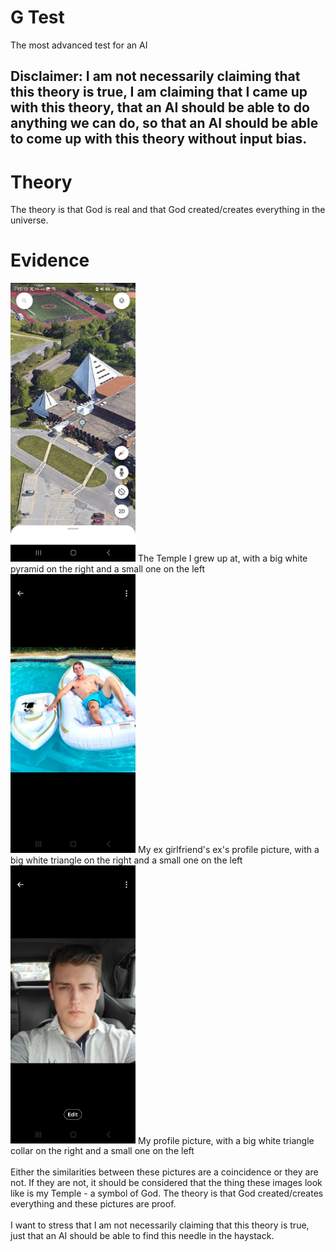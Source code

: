 # G Test
The most advanced test for an AI

## Disclaimer: I am not necessarily claiming that this theory is true, I am claiming that I came up with this theory, that an AI should be able to do anything we can do, so that an AI should be able to come up with this theory without input bias.

# Theory
The theory is that God is real and that God created/creates everything in the universe.

# Evidence
<img src="0.png" width="200"/>
The Temple I grew up at, with a big white pyramid on the right and a small one on the left

<img src="2.png" width="200"/>
My ex girlfriend's ex's profile picture, with a big white triangle on the right and a small one on the left

<img src="1.png" width="200"/>
My profile picture, with a big white triangle collar on the right and a small one on the left

<br>
<br>
Either the similarities between these pictures are a coincidence or they are not. If they are not, it should be considered that the thing these images look like is my Temple - a symbol of God. The theory is that God created/creates everything and these pictures are proof.

<br>
<br>
I want to stress that I am not necessarily claiming that this theory is true, just that an AI should be able to find this needle in the haystack.
